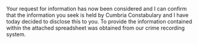 Your request for information has now been considered and I can confirm that the information you seek is held by Cumbria Constabulary and I have today decided to disclose this to you.
To provide the information contained within the attached spreadsheet was obtained from our crime recording system.

